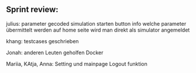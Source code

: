 ## Sprint review:


julius:
parameter gecoded
simulation starten button
info welche parameter übermittelt werden
auf home seite wird man direkt als simulator angemeldet


khang:
testcases geschrieben


Jonah:
anderen Leuten geholfen
Docker

Mariia, KAtja, Anna:
Setting und mainpage
Logout funktion
